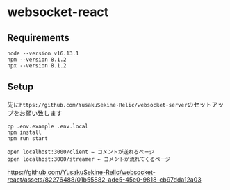 # websocket-react
## Requirements
```
node --version v16.13.1
npm --version 8.1.2
npx --version 8.1.2
```

## Setup
先に```https://github.com/YusakuSekine-Relic/websocket-server```のセットアップをお願い致します
```
cp .env.example .env.local
npm install
npm run start

open localhost:3000/client ← コメントが送れるページ
open localhost:3000/streamer ← コメントが流れてくるページ
```

https://github.com/YusakuSekine-Relic/websocket-react/assets/82276488/01b55882-ade5-45e0-9818-cb97dda12a03
